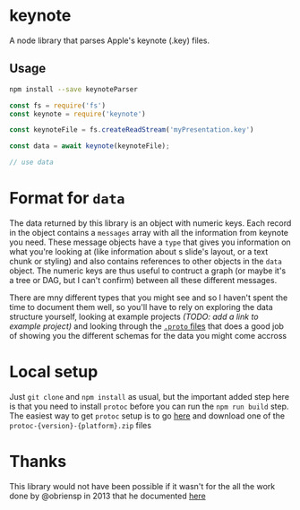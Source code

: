# keynote

A node library that parses Apple's keynote (.key) files.

## Usage

```bash
npm install --save keynoteParser
```

```javascript
const fs = require('fs')
const keynote = require('keynote')

const keynoteFile = fs.createReadStream('myPresentation.key')

const data = await keynote(keynoteFile);

// use data
```

# Format for `data`

The data returned by this library is an object with numeric keys. Each record in the object contains a `messages` array with all the information from keynote you need. These message objects have a `type` that gives you information on what you're looking at (like information about s slide's layout, or a text chunk or styling) and also contains references to other objects in the `data` object. The numeric keys are thus useful to contruct a graph (or maybe it's a tree or DAG, but I can't confirm) between all these different messages. 

There are mny different types that you might see and so I haven't spent the time to document them well, so you'll have to rely on exploring the data structure yourself, looking at example projects _(TODO: add a link to example project)_ and looking through the [`.proto` files](/proto) that does a good job of showing you the different schemas for the data you might come accross

# Local setup

Just `git clone` and `npm install` as usual, but the important added step here is that you need to install `protoc` before you can run the `npm run build` step. The easiest way to get `protoc` setup is to go [here](https://github.com/google/protobuf/releases) and download one of the `protoc-{version}-{platform}.zip` files

# Thanks

This library would not have been possible if it wasn't for the all the work done by @obriensp in 2013 that he documented [here](https://github.com/obriensp/iWorkFileFormat/blob/master/Docs/index.md)